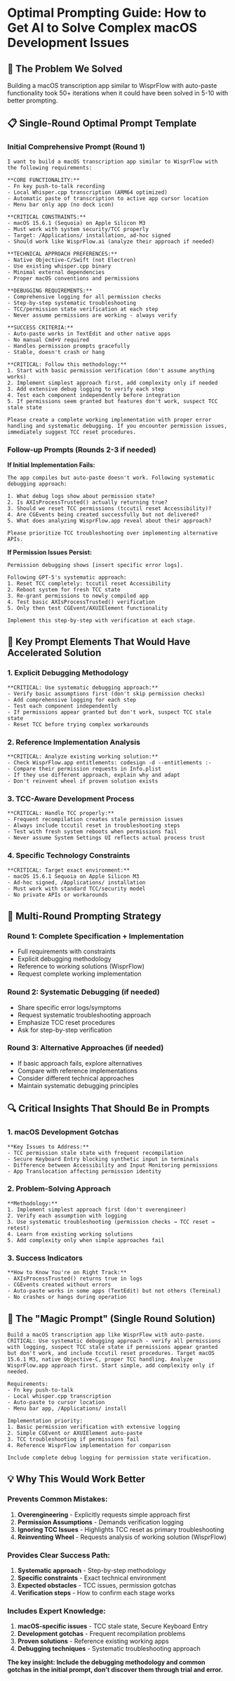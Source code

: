 # Optimal Prompting Guide: How to Get AI to Solve Complex macOS Development Issues

## 🎯 **The Problem We Solved**
Building a macOS transcription app similar to WisprFlow with auto-paste functionality took 50+ iterations when it could have been solved in 5-10 with better prompting.

## 📋 **Single-Round Optimal Prompt Template**

### **Initial Comprehensive Prompt (Round 1)**

```
I want to build a macOS transcription app similar to WisprFlow with the following requirements:

**CORE FUNCTIONALITY:**
- Fn key push-to-talk recording
- Local Whisper.cpp transcription (ARM64 optimized)  
- Automatic paste of transcription to active app cursor location
- Menu bar only app (no dock icon)

**CRITICAL CONSTRAINTS:**
- macOS 15.6.1 (Sequoia) on Apple Silicon M3
- Must work with system security/TCC properly
- Target: /Applications/ installation, ad-hoc signed
- Should work like WisprFlow.ai (analyze their approach if needed)

**TECHNICAL APPROACH PREFERENCES:**
- Native Objective-C/Swift (not Electron)
- Use existing whisper.cpp binary
- Minimal external dependencies
- Proper macOS conventions and permissions

**DEBUGGING REQUIREMENTS:**
- Comprehensive logging for all permission checks
- Step-by-step systematic troubleshooting
- TCC/permission state verification at each step
- Never assume permissions are working - always verify

**SUCCESS CRITERIA:**
- Auto-paste works in TextEdit and other native apps
- No manual Cmd+V required
- Handles permission prompts gracefully
- Stable, doesn't crash or hang

**CRITICAL: Follow this methodology:**
1. Start with basic permission verification (don't assume anything works)
2. Implement simplest approach first, add complexity only if needed
3. Add extensive debug logging to verify each step
4. Test each component independently before integration
5. If permissions seem granted but features don't work, suspect TCC stale state

Please create a complete working implementation with proper error handling and systematic debugging. If you encounter permission issues, immediately suggest TCC reset procedures.
```

### **Follow-up Prompts (Rounds 2-3 if needed)**

**If Initial Implementation Fails:**
```
The app compiles but auto-paste doesn't work. Following systematic debugging approach:

1. What debug logs show about permission state?
2. Is AXIsProcessTrusted() actually returning true?
3. Should we reset TCC permissions (tccutil reset Accessibility)?
4. Are CGEvents being created successfully but not delivered?
5. What does analyzing WisprFlow.app reveal about their approach?

Please prioritize TCC troubleshooting over implementing alternative APIs.
```

**If Permission Issues Persist:**
```
Permission debugging shows [insert specific error logs]. 

Following GPT-5's systematic approach:
1. Reset TCC completely: tccutil reset Accessibility
2. Reboot system for fresh TCC state  
3. Re-grant permissions to newly compiled app
4. Test basic AXIsProcessTrusted() verification
5. Only then test CGEvent/AXUIElement functionality

Implement this step-by-step with verification at each stage.
```

## 🎯 **Key Prompt Elements That Would Have Accelerated Solution**

### **1. Explicit Debugging Methodology**
```
**CRITICAL: Use systematic debugging approach:**
- Verify basic assumptions first (don't skip permission checks)
- Add comprehensive logging for each step
- Test each component independently  
- If permissions appear granted but don't work, suspect TCC stale state
- Reset TCC before trying complex workarounds
```

### **2. Reference Implementation Analysis**
```
**CRITICAL: Analyze existing working solution:**
- Check WisprFlow.app entitlements: codesign -d --entitlements :- 
- Compare their permission requests in Info.plist
- If they use different approach, explain why and adapt
- Don't reinvent wheel if proven solution exists
```

### **3. TCC-Aware Development Process**
```
**CRITICAL: Handle TCC properly:**
- Frequent recompilation creates stale permission issues
- Always include tccutil reset in troubleshooting steps
- Test with fresh system reboots when permissions fail
- Never assume System Settings UI reflects actual process trust
```

### **4. Specific Technology Constraints**
```
**CRITICAL: Target exact environment:**
- macOS 15.6.1 Sequoia on Apple Silicon M3
- Ad-hoc signed, /Applications/ installation
- Must work with standard TCC/security model
- No private APIs or workarounds
```

## 📝 **Multi-Round Prompting Strategy**

### **Round 1: Complete Specification + Implementation**
- Full requirements with constraints
- Explicit debugging methodology  
- Reference to working solutions (WisprFlow)
- Request complete working implementation

### **Round 2: Systematic Debugging (if needed)**
- Share specific error logs/symptoms
- Request systematic troubleshooting approach
- Emphasize TCC reset procedures
- Ask for step-by-step verification

### **Round 3: Alternative Approaches (if needed)**
- If basic approach fails, explore alternatives
- Compare with reference implementations
- Consider different technical approaches
- Maintain systematic debugging principles

## 🔍 **Critical Insights That Should Be in Prompts**

### **1. macOS Development Gotchas**
```
**Key Issues to Address:**
- TCC permission stale state with frequent recompilation
- Secure Keyboard Entry blocking synthetic input in terminals
- Difference between Accessibility and Input Monitoring permissions
- App Translocation affecting permission identity
```

### **2. Problem-Solving Approach**
```
**Methodology:**
1. Implement simplest approach first (don't overengineer)
2. Verify each assumption with logging
3. Use systematic troubleshooting (permission checks → TCC reset → retest)
4. Learn from existing working solutions
5. Add complexity only when simple approaches fail
```

### **3. Success Indicators**
```
**How to Know You're on Right Track:**
- AXIsProcessTrusted() returns true in logs
- CGEvents created without errors
- Auto-paste works in some apps (TextEdit) but not others (Terminal)
- No crashes or hangs during operation
```

## 🎯 **The "Magic Prompt" (Single Round Solution)**

```
Build a macOS transcription app like WisprFlow with auto-paste. CRITICAL: Use systematic debugging approach - verify all permissions with logging, suspect TCC stale state if permissions appear granted but don't work, and include tccutil reset procedures. Target macOS 15.6.1 M3, native Objective-C, proper TCC handling. Analyze WisprFlow.app approach first. Start simple, add complexity only if needed.

Requirements:
- Fn key push-to-talk
- Local whisper.cpp transcription  
- Auto-paste to cursor location
- Menu bar app, /Applications/ install

Implementation priority:
1. Basic permission verification with extensive logging
2. Simple CGEvent or AXUIElement auto-paste
3. TCC troubleshooting if permissions fail
4. Reference WisprFlow implementation for comparison

Include complete debug logging for permission state verification.
```

## 💡 **Why This Would Work Better**

### **Prevents Common Mistakes:**
1. **Overengineering** - Explicitly requests simple approach first
2. **Permission Assumptions** - Demands verification logging  
3. **Ignoring TCC Issues** - Highlights TCC reset as primary troubleshooting
4. **Reinventing Wheel** - Requests analysis of working solution (WisprFlow)

### **Provides Clear Success Path:**
1. **Systematic approach** - Step-by-step methodology
2. **Specific constraints** - Exact technical environment
3. **Expected obstacles** - TCC issues, permission gotchas
4. **Verification steps** - How to confirm each stage works

### **Includes Expert Knowledge:**
1. **macOS-specific issues** - TCC stale state, Secure Keyboard Entry
2. **Development gotchas** - Frequent recompilation problems
3. **Proven solutions** - Reference existing working apps
4. **Debugging techniques** - Systematic troubleshooting approach

**The key insight: Include the debugging methodology and common gotchas in the initial prompt, don't discover them through trial and error.**